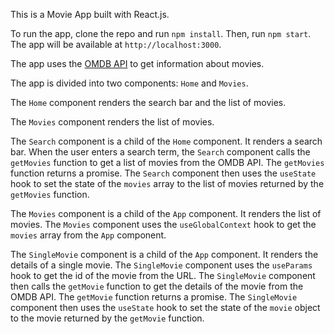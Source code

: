 This is a Movie App built with React.js.

To run the app, clone the repo and run `npm install`. Then, run `npm start`. The app will be available at `http://localhost:3000`.

The app uses the [OMDB API](http://www.omdbapi.com/) to get information about movies.

The app is divided into two components: `Home` and `Movies`.

The `Home` component renders the search bar and the list of movies.

The `Movies` component renders the list of movies.

The `Search` component is a child of the `Home` component. It renders a search bar. When the user enters a search term, the `Search` component calls the `getMovies` function to get a list of movies from the OMDB API. The `getMovies` function returns a promise. The `Search` component then uses the `useState` hook to set the state of the `movies` array to the list of movies returned by the `getMovies` function.

The `Movies` component is a child of the `App` component. It renders the list of movies. The `Movies` component uses the `useGlobalContext` hook to get the `movies` array from the `App` component.

The `SingleMovie` component is a child of the `App` component. It renders the details of a single movie. The `SingleMovie` component uses the `useParams` hook to get the id of the movie from the URL. The `SingleMovie` component then calls the `getMovie` function to get the details of the movie from the OMDB API. The `getMovie` function returns a promise. The `SingleMovie` component then uses the `useState` hook to set the state of the `movie` object to the movie returned by the `getMovie` function.